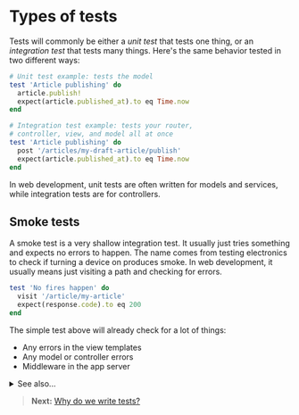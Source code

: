 # Types of tests

Tests will commonly be either a *unit test* that tests one thing, or an *integration test* that tests many things. Here's the same behavior tested in two different ways:

```rb
# Unit test example: tests the model
test 'Article publishing' do
  article.publish!
  expect(article.published_at).to eq Time.now
end
```

```rb
# Integration test example: tests your router,
# controller, view, and model all at once
test 'Article publishing' do
  post '/articles/my-draft-article/publish'
  expect(article.published_at).to eq Time.now
end
```

In web development, unit tests are often written for models and services, while integration tests are for controllers.

## Smoke tests

A smoke test is a very shallow integration test. It usually just tries something and expects no errors to happen. The name comes from testing electronics to check if turning a device on produces smoke. In web development, it usually means just visiting a path and checking for errors.

```rb
test 'No fires happen' do
  visit '/article/my-article'
  expect(response.code).to eq 200
end
```

The simple test above will already check for a lot of things:

- Any errors in the view templates
- Any model or controller errors
- Middleware in the app server

<details>
<summary>See also...</summary>

<ul>
<li><a href='https://en.wikipedia.org/wiki/Test-driven_development'>Test-driven development</a> (wikipedia.org)</li>
</ul>
</details>

> **Next:** [Why do we write tests?](why_test.md)
